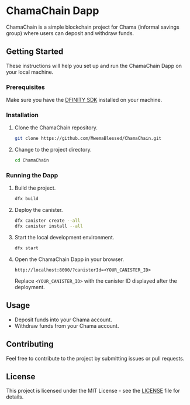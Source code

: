# ChamaChain Dapp

ChamaChain is a simple blockchain project for Chama (informal savings group) where users can deposit and withdraw funds.

## Getting Started

These instructions will help you set up and run the ChamaChain Dapp on your local machine.

### Prerequisites

Make sure you have the [DFINITY SDK](https://sdk.dfinity.org/docs/index.html) installed on your machine.

### Installation

1. Clone the ChamaChain repository.

    ```bash
    git clone https://github.com/MwemaBlessed/ChamaChain.git
    ```

2. Change to the project directory.

    ```bash
    cd ChamaChain
    ```

### Running the Dapp

1. Build the project.

    ```bash
    dfx build
    ```

2. Deploy the canister.

    ```bash
    dfx canister create --all
    dfx canister install --all
    ```

3. Start the local development environment.

    ```bash
    dfx start
    ```

4. Open the ChamaChain Dapp in your browser.

    ```
    http://localhost:8000/?canisterId=<YOUR_CANISTER_ID>
    ```

    Replace `<YOUR_CANISTER_ID>` with the canister ID displayed after the deployment.

## Usage

- Deposit funds into your Chama account.
- Withdraw funds from your Chama account.

## Contributing

Feel free to contribute to the project by submitting issues or pull requests.

## License

This project is licensed under the MIT License - see the [LICENSE](LICENSE) file for details.
